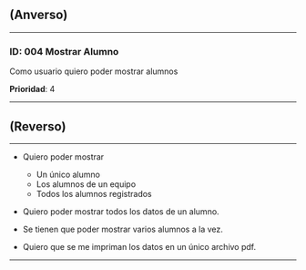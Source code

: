 ## (Anverso)
---

### **ID**: 004 **Mostrar Alumno**

Como usuario quiero poder mostrar alumnos  

**Prioridad**: 4

---

## (Reverso)

---


* Quiero poder mostrar
  * Un único alumno
  * Los alumnos de un equipo
  * Todos los alumnos registrados

* Quiero poder mostrar todos los datos de un alumno.

* Se tienen que poder mostrar varios alumnos a la vez.

* Quiero que se me impriman los datos en un único archivo pdf.

---
